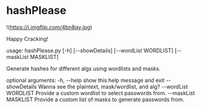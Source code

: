 # hashPlease

!(https://i.imgflip.com/4bn8qy.jpg)

Happy Cracking!

usage: hashPlease.py [-h] [--showDetails] [--wordList WORDLIST]
                     [--maskList MASKLIST]

Generate hashes for different algs using wordlists and masks.

optional arguments:
  -h, --help           show this help message and exit
  --showDetails        Wanna see the plaintext, mask/wordlist, and alg?
  --wordList WORDLIST  Provide a custom wordlist to select passwords from.
  --maskList MASKLIST  Provide a custom list of masks to generate passwords
                       from.
